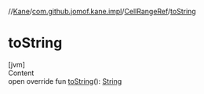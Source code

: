 //[Kane](../../index.md)/[com.github.jomof.kane.impl](../index.md)/[CellRangeRef](index.md)/[toString](to-string.md)



# toString  
[jvm]  
Content  
open override fun [toString](to-string.md)(): [String](https://kotlinlang.org/api/latest/jvm/stdlib/kotlin/-string/index.html)  



